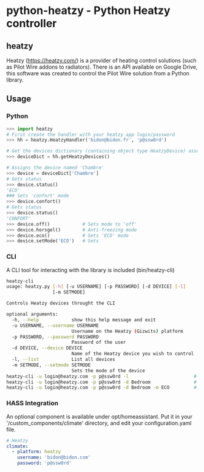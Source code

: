# python-heatzy - Python Heatzy controller
## heatzy
Heatzy (https://heatzy.com/) is a provider of heating control solutions (such as Pilot Wire addons to radiators). There is an API available on Google Drive, this software was created to control the Pilot Wire solution from a Python library.
## Usage
### Python
```python
>>> import heatzy
# First create the handler with your heatzy app login/password
>>> hh = heatzy.HeatzyHandler('bidon@bidon.fr', 'p@ssw0rd')

# Get the devices dictionary (containing object type HeatzyDevice) associated to your account. The key is the device name
>>> deviceDict = hh.getHeatzyDevices()

# Assigns the device named 'Chambre'
>>> device = deviceDict['Chambre']  
# Gets status
>>> device.status() 
'ECO'
### Sets 'confort' mode 
>>> device.confort()
# Gets status
>>> device.status() 
'CONFORT'
>>> device.off()            # Sets mode to 'off'
>>> device.horsgel()        # Anti-freezing mode
>>> device.eco()            # Sets 'ECO' mode
>>> device.setMode('ECO')   # Sets 

```
### CLI
A CLI tool for interacting with the library is included (bin/heatzy-cli)
```bash
heatzy-cli
usage: heatzy.py [-h] [-u USERNAME] [-p PASSWORD] [-d DEVICE] [-l]
                 [-m SETMODE]

Controls Heatzy devices throught the CLI

optional arguments:
  -h, --help            show this help message and exit
  -u USERNAME, --username USERNAME
                        Username on the Heatzy (Gizwits) platform
  -p PASSWORD, --password PASSWORD
                        Password of the user
  -d DEVICE, --device DEVICE
                        Name of the Heatzy device you wish to control
  -l, --list            List all devices
  -m SETMODE, --setmode SETMODE
                        Sets the mode of the device
heatzy-cli -u login@heatzy.com -p p@ssw0rd -l                        # Lists the devices
heatzy-cli -u login@heatzy.com -p p@ssw0rd -d Bedroom                # Prints the info of the device
heatzy-cli -u login@heatzy.com -p p@ssw0rd -d Bedroom -m ECO         # Sets the device in the bedroom in ECO mode
```
### HASS Integration
An optional component is available under opt/homeassistant. Put it in your '<config>/custom_components/climate' directory, and edit your configuration.yaml file.

```YAML
# Heatzy
climate:
  - platform: heatzy
    username: 'bidon@bidon.com'
    password: 'p@ssw0rd'
```